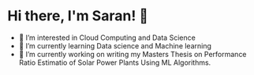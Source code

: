 # Hi there, I'm Saran! 👋
- 👀 I’m interested in Cloud Computing and Data Science
- 🌱 I’m currently learning Data science and Machine learning
- 🔭 I’m currently working on writing my Masters Thesis on Performance Ratio Estimatio of Solar Power Plants Using ML Algorithms.

<!---
saranjthilak/saranjthilak is a ✨ special ✨ repository because its `README.md` (this file) appears on your GitHub profile.
You can click the Preview link to take a look at your changes.
--->
